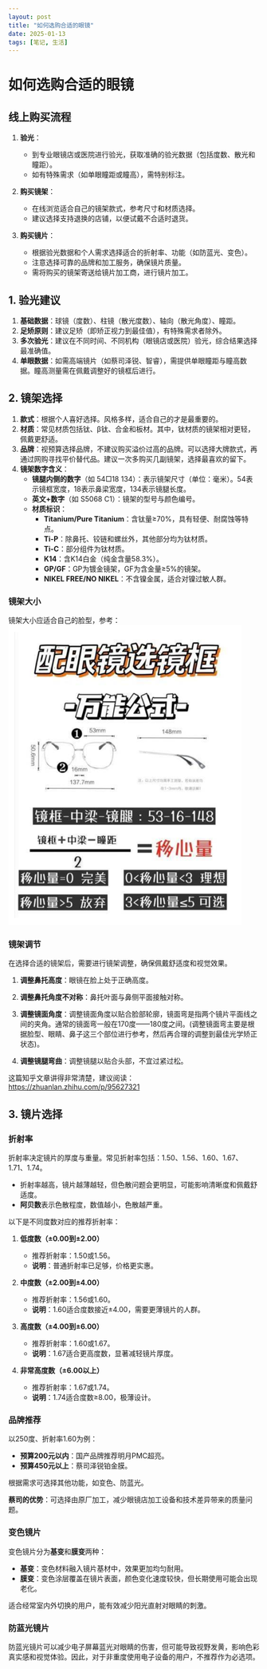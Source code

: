 ```yaml
---
layout: post
title: "如何选购合适的眼镜"
date: 2025-01-13
tags: [笔记, 生活]
---
```


# 如何选购合适的眼镜

## 线上购买流程

1. **验光**：
   - 到专业眼镜店或医院进行验光，获取准确的验光数据（包括度数、散光和瞳距）。
   - 如有特殊需求（如单眼瞳距或瞳高），需特别标注。

2. **购买镜架**：
   - 在线浏览适合自己的镜架款式，参考尺寸和材质选择。
   - 建议选择支持退换的店铺，以便试戴不合适时退货。

3. **购买镜片**：
   - 根据验光数据和个人需求选择适合的折射率、功能（如防蓝光、变色）。
   - 注意选择可靠的品牌和加工服务，确保镜片质量。
   - 需将购买的镜架寄送给镜片加工商，进行镜片加工。

## 1. 验光建议

1. **基础数据**：球镜（度数）、柱镜（散光度数）、轴向（散光角度）、瞳距。
2. **足矫原则**：建议足矫（即矫正视力到最佳值），有特殊需求者除外。
3. **多次验光**：建议在不同时间、不同机构（眼镜店或医院）验光，综合结果选择最准确值。
4. **单眼数据**：如需高端镜片（如蔡司泽锐、智睿），需提供单眼瞳距与瞳高数据。瞳高测量需在佩戴调整好的镜框后进行。

## 2. 镜架选择

1. **款式**：根据个人喜好选择。风格多样，适合自己的才是最重要的。
2. **材质**：常见材质包括钛、β钛、合金和板材。其中，钛材质的镜架相对更轻，佩戴更舒适。
3. **品牌**：视预算选择品牌，不建议购买溢价过高的品牌。可以选择大牌款式，再通过网购寻找平价替代品。建议一次多购买几副镜架，选择最喜欢的留下。
4. **镜架数字含义**：
   - **镜腿内侧的数字**（如 54□18 134）：表示镜架尺寸（单位：毫米）。54表示镜框宽度，18表示鼻梁宽度，134表示镜腿长度。
   - **英文+数字**（如 S5068 C1）：镜架的型号与颜色编号。
   - **材质标识**：
     - **Titanium/Pure Titanium**：含钛量≥70%，具有轻便、耐腐蚀等特点。
     - **Ti-P**：除鼻托、铰链和螺丝外，其他部分均为钛材质。
     - **Ti-C**：部分组件为钛材质。
     - **K14**：含K14白金（纯金含量58.3%）。
     - **GP/GF**：GP为镀金镜架，GF为含金量≥5%的镜架。
     - **NIKEL FREE/NO NIKEL**：不含镍金属，适合对镍过敏人群。

### 镜架大小
镜架大小应适合自己的脸型，参考：
![](/assets/img/20250113-1.png)

### 镜架调节
在选择合适的镜架后，需要进行镜架调整，确保佩戴舒适度和视觉效果。

1. **调整鼻托高度**：眼镜在脸上处于正确高度。

2. **调整鼻托角度不对称**：鼻托叶面与鼻侧平面接触对称。

3. **调整镜面角度**：调整镜面角度以贴合脸部轮廓，镜面弯是指两个镜片平面线之间的夹角。通常的镜面弯一般在170度——180度之间。(调整镜面弯主要是根据脸型、眼睛、鼻子这三个部位进行参考，然后再合理的调整到最佳光学矫正状态)。

4. **调整镜腿弯曲**：调整镜腿以贴合头部，不宜过紧过松。

这篇知乎文章讲得非常清楚，建议阅读：https://zhuanlan.zhihu.com/p/95627321

## 3. 镜片选择

### 折射率

折射率决定镜片的厚度与重量。常见折射率包括：1.50、1.56、1.60、1.67、1.71、1.74。

- 折射率越高，镜片越薄越轻，但色散问题会更明显，可能影响清晰度和佩戴舒适度。
- **阿贝数**表示色散程度，数值越小，色散越严重。

以下是不同度数对应的推荐折射率：

1. **低度数（±0.00到±2.00）**
   - 推荐折射率：1.50或1.56。
   - **说明**：普通折射率已足够，价格更实惠。

2. **中度数（±2.00到±4.00）**
   - 推荐折射率：1.56或1.60。
   - **说明**：1.60适合度数接近±4.00，需要更薄镜片的人群。

3. **高度数（±4.00到±6.00）**
   - 推荐折射率：1.60或1.67。
   - **说明**：1.67适合更高度数，显著减轻镜片厚度。

4. **非常高度数（±6.00以上）**
   - 推荐折射率：1.67或1.74。
   - **说明**：1.74适合度数≥8.00，极薄设计。

### 品牌推荐

以250度、折射率1.60为例：

- **预算200元以内**：国产品牌推荐明月PMC超亮。
- **预算450元以上**：蔡司泽锐铂金膜。

根据需求可选择其他功能，如变色、防蓝光。

**蔡司的优势**：可选择由原厂加工，减少眼镜店加工设备和技术差异带来的质量问题。

### 变色镜片

变色镜片分为**基变**和**膜变**两种：
- **基变**：变色材料融入镜片基材中，效果更加均匀耐用。
- **膜变**：变色涂层覆盖在镜片表面，颜色变化速度较快，但长期使用可能会出现老化。

适合经常室内外切换的用户，能有效减少阳光直射对眼睛的刺激。

### 防蓝光镜片

防蓝光镜片可以减少电子屏幕蓝光对眼睛的伤害，但可能导致视野发黄，影响色彩真实感和视觉体验。因此，对于非重度使用电子设备的用户，不推荐作为必选项。